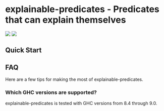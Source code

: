 # explainable-predicates - Predicates that can explain themselves

![](https://travis-ci.com/cdsmith/explainable-predicates.svg?branch=main)
![](https://img.shields.io/hackage/v/explainable-predicates)

## Quick Start

## FAQ

Here are a few tips for making the most of explainable-predicates.

### Which GHC versions are supported?

explainable-predicates is tested with GHC versions from 8.4 through 9.0.

